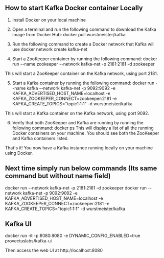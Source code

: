 ## How to start Kafka Docker container Locally

1. Install Docker on your local machine
2. Open a terminal and run the following command to download the Kafka image from Docker Hub:
docker pull wurstmeister/kafka

3. Run the following command to create a Docker network that Kafka will use
docker network create kafka-net

4. Start a ZooKeeper container by running the following command:
docker run --name zookeeper --network kafka-net -p 2181:2181 -d zookeeper

This will start a ZooKeeper container on the Kafka network, using port 2181.

5. Start a Kafka container by running the following command:
docker run --name kafka --network kafka-net -p 9092:9092 -e KAFKA_ADVERTISED_HOST_NAME=localhost -e KAFKA_ZOOKEEPER_CONNECT=zookeeper:2181 -e KAFKA_CREATE_TOPICS="topic1:1:1" -d wurstmeister/kafka

This will start a Kafka container on the Kafka network, using port 9092.

6. Verify that both ZooKeeper and Kafka are running by running the following command:
docker ps
This will display a list of all the running Docker containers on your machine. You should see both the ZooKeeper and Kafka containers listed.

That's it! You now have a Kafka instance running locally on your machine using Docker.

## Next time simply run below commands (Its same command but without name field)
docker run --network kafka-net -p 2181:2181 -d zookeeper
docker run --network kafka-net -p 9092:9092 -e KAFKA_ADVERTISED_HOST_NAME=localhost -e KAFKA_ZOOKEEPER_CONNECT=zookeeper:2181 -e KAFKA_CREATE_TOPICS="topic1:1:1" -d wurstmeister/kafka

## Kafka UI

docker run -it -p 8080:8080 -e DYNAMIC_CONFIG_ENABLED=true provectuslabs/kafka-ui

Then access the web UI at http://localhost:8080
